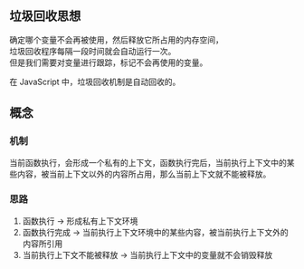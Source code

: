 ## 垃圾回收思想
确定哪个变量不会再被使用，然后释放它所占用的内存空间，  
垃圾回收程序每隔一段时间就会自动运行一次。  
但是我们需要对变量进行跟踪，标记不会再使用的变量。  

在 JavaScript 中，垃圾回收机制是自动回收的。  
## 概念

### 机制
当前函数执行，会形成一个私有的上下文，函数执行完后，当前执行上下文中的某些内容，被当前上下文以外的内容所占用，那么当前上下文就不能被释放。

### 思路

1. 函数执行 -> 形成私有上下文环境
2. 函数执行完成 -> 当前执行上下文环境中的某些内容，被当前执行上下文外的内容所引用
3. 当前执行上下文不能被释放 -> 当前执行上下文中的变量就不会销毁释放